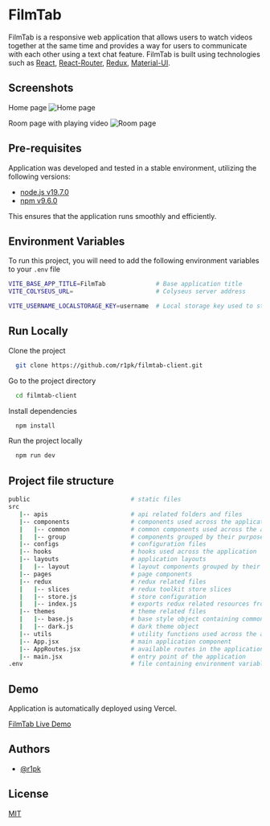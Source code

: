 # FilmTab

FilmTab is a responsive web application that allows users to watch videos together at the same time and provides a way for users to communicate with each other using a text chat feature. FilmTab is built using technologies such as [React](https://reactjs.org/), [React-Router](https://reactrouter.com), [Redux](https://redux.js.org/), [Material-UI](https://mui.com/).

## Screenshots

Home page
![Home page](https://i.imgur.com/epCuUVR.png)

Room page with playing video
![Room page](https://i.imgur.com/aBbfYxp.png)

## Pre-requisites

Application was developed and tested in a stable environment, utilizing the following versions:

- [node.js v19.7.0](https://nodejs.org/en/)
- [npm v9.6.0](https://nodejs.org/en/download/)

This ensures that the application runs smoothly and efficiently.

## Environment Variables

To run this project, you will need to add the following environment variables to your `.env` file

```bash
VITE_BASE_APP_TITLE=FilmTab              # Base application title
VITE_COLYSEUS_URL=                       # Colyseus server address

VITE_USERNAME_LOCALSTORAGE_KEY=username  # Local storage key used to store username
```

## Run Locally

Clone the project

```bash
  git clone https://github.com/r1pk/filmtab-client.git
```

Go to the project directory

```bash
  cd filmtab-client
```

Install dependencies

```bash
  npm install
```

Run the project locally

```bash
  npm run dev
```

## Project file structure

```bash
public                            # static files
src
   |-- apis                       # api related folders and files
   |-- components                 # components used across the application
   |   |-- common                 # common components used across the application
   |   |-- group                  # components grouped by their purpose
   |-- configs                    # configuration files
   |-- hooks                      # hooks used across the application
   |-- layouts                    # application layouts
   |   |-- layout                 # layout components grouped by their purpose
   |-- pages                      # page components
   |-- redux                      # redux related files
   |   |-- slices                 # redux toolkit store slices
   |   |-- store.js               # store configuration
   |   |-- index.js               # exports redux related resources from the folder
   |-- themes                     # theme related files
   |   |-- base.js                # base style object containing common styles
   |   |-- dark.js                # dark theme object
   |-- utils                      # utility functions used across the application
   |-- App.jsx                    # main application component
   |-- AppRoutes.jsx              # available routes in the application
   |-- main.jsx                   # entry point of the application
.env                              # file containing environment variables
```

## Demo

Application is automatically deployed using Vercel.

[FilmTab Live Demo](https://filmtab.vercel.app/)

## Authors

- [@r1pk](https://github.com/r1pk)

## License

[MIT](https://choosealicense.com/licenses/mit/)
